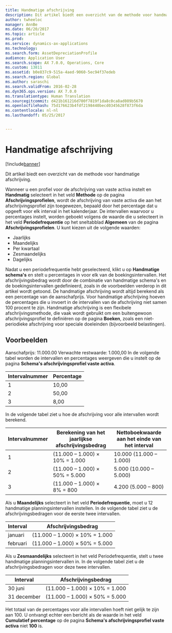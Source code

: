 ```yaml
---
title: Handmatige afschrijving
description: Dit artikel biedt een overzicht van de methode voor handmatige afschrijving.
author: twheeloc
manager: AnnBe
ms.date: 06/20/2017
ms.topic: article
ms.prod: 
ms.service: dynamics-ax-applications
ms.technology: 
ms.search.form: AssetDepreciationProfile
audience: Application User
ms.search.scope: AX 7.0.0, Operations, Core
ms.custom: 13811
ms.assetid: b0e837c9-515a-4aed-9060-5ec94f37edeb
ms.search.region: Global
ms.author: saraschi
ms.search.validFrom: 2016-02-28
ms.dyn365.ops.version: AX 7.0.0
ms.translationtype: Human Translation
ms.sourcegitcommit: d421b161216d700f7819f1da8c0ca8ad089b5670
ms.openlocfilehash: 75d176623b4fdf2198440becd0345628f873f6da
ms.contentlocale: nl-nl
ms.lasthandoff: 05/25/2017


---
```


# <a name="manual-depreciation"></a>Handmatige afschrijving

[!include[banner](../includes/banner.md)]


Dit artikel biedt een overzicht van de methode voor handmatige afschrijving.

Wanneer u een profiel voor de afschrijving van vaste activa instelt en **Handmatig** selecteert in het veld **Methode** op de pagina **Afschrijvingsprofielen**, wordt de afschrijving van vaste activa die aan het afschrijvingsprofiel zijn toegewezen, bepaald door het percentage dat u opgeeft voor elk interval in het kalenderjaar. De intervallen waarvoor u percentages instelt, worden geboekt volgens de waarde die u selecteert in het veld **Periodefrequentie** op het sneltabblad **Algemeen** van de pagina **Afschrijvingsprofielen**. U kunt kiezen uit de volgende waarden:

-   Jaarlijks
-   Maandelijks
-   Per kwartaal
-   Zesmaandelijks
-   Dagelijks

Nadat u een periodefrequentie hebt geselecteerd, klikt u op **Handmatige schema's** en stelt u percentages in voor elk van de boekingsintervallen. Het afschrijvingsbedrag wordt door de combinatie van handmatige schema's en de boekingsintervallen gedefinieerd, zoals in de voorbeelden verderop in dit artikel wordt getoond. De handmatige afschrijving wordt altijd berekend als een percentage van de aanschafprijs. Voor handmatige afschrijving hoeven de percentages die u invoert in de intervallen van de afschrijving niet samen 100 procent te zijn. Handmatige afschrijving is een flexibele afschrijvingsmethode, die vaak wordt gebruikt om een buitengewoon afschrijvingsprofiel te definiëren op de pagina **Boeken**, zoals een niet-periodieke afschrijving voor speciale doeleinden (bijvoorbeeld belastingen).

## <a name="examples"></a>Voorbeelden
Aanschafprijs: 11.000.00 Verwachte restwaarde: 1.000,00 In de volgende tabel worden de intervallen en percentages weergeven die u instelt op de pagina **Schema's afschrijvingsprofiel vaste activa**.

| Intervalnummer | Percentage |
|-----------------|------------|
| 1               | 10,00      |
| 2               | 50,00      |
| 3               | 8,00       |

In de volgende tabel ziet u hoe de afschrijving voor alle intervallen wordt berekend.

|  Intervalnummer | Berekening van het jaarlijkse afschrijvingsbedrag | Nettoboekwaarde aan het einde van het interval |
|------------------|-----------------------------------------------|-------------------------------------------|
| 1                | (11.000 – 1.000) × 10% = 1.000                | 10.000 (11.000 – 1.000)                   |
| 2                | (11.000 – 1.000) × 50% = 5.000                | 5.000 (10.000 – 5.000)                    |
| 3                | (11.000 – 1.000) × 8% = 800                   | 4.200 (5.000 – 800)                       |

Als u **Maandelijks** selecteert in het veld **Periodefrequentie**, moet u 12 handmatige planningsintervallen instellen. In de volgende tabel ziet u de afschrijvingsbedragen voor de eerste twee intervallen.

| Interval | Afschrijvingsbedrag            |
|----------|--------------------------------|
| januari  | (11.000 – 1.000) × 10% = 1.000 |
| februari | (11.000 – 1.000) × 50% = 5.000 |

Als u **Zesmaandelijks** selecteert in het veld Periodefrequentie, stelt u twee handmatige planningsintervallen in. In de volgende tabel ziet u de afschrijvingsbedragen voor deze twee intervallen.

| Interval    | Afschrijvingsbedrag            |
|-------------|--------------------------------|
| 30 juni     | (11.000 – 1.000) × 10% = 1.000 |
| 31 december | (11.000 – 1.000) × 50% = 5.000 |

Het totaal van de percentages voor alle intervallen hoeft niet gelijk te zijn aan 100. U ontvangt echter een bericht als de waarde in het veld **Cumulatief percentage** op de pagina **Schema's afschrijvingsprofiel vaste activa** niet **100** is.




